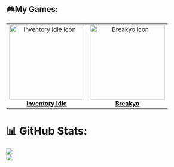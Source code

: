## 🎮My Games:


<table>
  <tr>
    <td align="center">
      <img src="https://i.imgur.com/LG33jwz.png" width="200" alt="Inventory Idle Icon"><br>
      <a href="https://apps.apple.com/gr/app/inventory-idle/id6744122818"><b>Inventory Idle</b></a>
    </td>
    <td align="center">
      <img src="https://shared.cloudflare.steamstatic.com/store_item_assets/steam/apps/1997910/header.jpg?t=1742053428" width="200" alt="Breakyo Icon"><br>
      <a href="https://store.steampowered.com/app/1997910/Breakyo/"><b>Breakyo</b></a>
    </td>
  </tr>
</table>



# 📊 GitHub Stats:
![](https://komarev.com/ghpvc/?username=extedcouD&color=dc143c)<br/>
![](https://github-readme-stats.vercel.app/api?username=extedcouD&theme=midnight-purple&hide_border=false&include_all_commits=true&count_private=true)<br/>


<!-- Proudly created with GPRM ( https://gprm.itsvg.in ) -->
